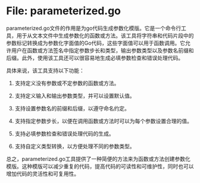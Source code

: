 # File: parameterized.go

parameterized.go文件的作用是为go代码生成参数化模版。它是一个命令行工具，用于从文本文件中生成参数化的函数或方法。该工具将字符串和代码片段中的参数标记转换成为参数化字面值的Go代码，这些字面值可以用于函数调用。它允许用户在函数或方法签名中指定参数步长和类型，输出参数类型以及参数名前缀和后缀。此外，使用该工具还可以很容易地生成必填参数检查和错误处理代码。

具体来说，该工具支持以下功能：

1. 支持定义没有参数或不定参数的函数或方法。

2. 支持定义输入和输出参数类型，并可以设置默认值。

3. 支持设置参数名的前缀和后缀，以遵守命名约定。

4. 支持指定参数步长，以便在调用函数或方法时可以为每个参数设置合理的值。

5. 支持必填参数检查和错误处理代码的生成。

6. 支持自定义类型转换，以方便处理不同的参数类型。

总之，parameterized.go工具提供了一种简便的方法来为函数或方法创建参数化模版。这种模版可以减少重复的代码，提高代码的可读性和可维护性，同时也可以增加代码的灵活性和可复用性。

